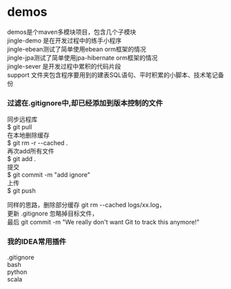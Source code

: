 # demos
demos是个maven多模块项目，包含几个子模块  
jingle-demo 是在开发过程中的练手小程序   
jingle-ebean测试了简单使用ebean orm框架的情况  
jingle-jpa测试了简单使用jpa-hibernate orm框架的情况   
jingle-sever 是开发过程中累积的代码片段  
support 文件夹包含程序要用到的建表SQL语句、平时积累的小脚本、技术笔记备份

### 过滤在.gitignore中,却已经添加到版本控制的文件
同步远程库  
$ git pull  
在本地删除缓存  
$ git rm -r --cached .  
再次add所有文件  
$ git add .  
提交  
$ git commit -m "add ignore"  
上传  
$ git push  
  
同样的思路，删除部分缓存
git rm --cached logs/xx.log，  
更新 .gitignore 忽略掉目标文件，  
最后 git commit -m "We really don't want Git to track this anymore!"

### 我的IDEA常用插件
.gitignore  
bash  
python  
scala  
